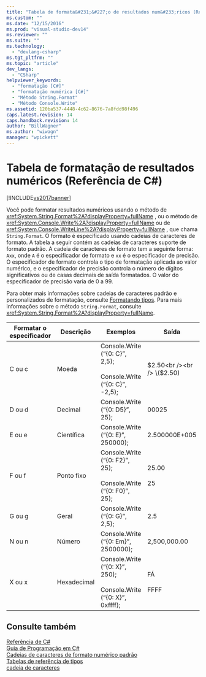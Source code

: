 ```yaml
---
title: "Tabela de formata&#231;&#227;o de resultados num&#233;ricos (Refer&#234;ncia de C#) | Microsoft Docs"
ms.custom: ""
ms.date: "12/15/2016"
ms.prod: "visual-studio-dev14"
ms.reviewer: ""
ms.suite: ""
ms.technology: 
  - "devlang-csharp"
ms.tgt_pltfrm: ""
ms.topic: "article"
dev_langs: 
  - "CSharp"
helpviewer_keywords: 
  - "formatação [C#]"
  - "formatação numérica [C#]"
  - "Método String.Format"
  - "Método Console.Write"
ms.assetid: 120ba537-4448-4c62-8676-7a8fdd98f496
caps.latest.revision: 14
caps.handback.revision: 14
author: "BillWagner"
ms.author: "wiwagn"
manager: "wpickett"
---
```

# Tabela de formata&#231;&#227;o de resultados num&#233;ricos (Refer&#234;ncia de C#)
[!INCLUDE[vs2017banner](../../../csharp/includes/vs2017banner.md)]

Você pode formatar resultados numéricos usando o método de <xref:System.String.Format%2A?displayProperty=fullName> , ou o método de <xref:System.Console.Write%2A?displayProperty=fullName> ou de <xref:System.Console.WriteLine%2A?displayProperty=fullName> , que chama `String.Format`.  O formato é especificado usando cadeias de caracteres de formato.  A tabela a seguir contém as cadeias de caracteres suporte de formato padrão.  A cadeia de caracteres de formato tem a seguinte forma: `Axx`, onde `A` é o especificador de formato e `xx` é o especificador de precisão.  O especificador de formato controla o tipo de formatação aplicada ao valor numérico, e o especificador de precisão controla o número de dígitos significativos ou de casas decimais de saída formatados.  O valor do especificador de precisão varia de 0 a 99.  
  
 Para obter mais informações sobre cadeias de caracteres padrão e personalizados de formatação, consulte [Formatando tipos](../Topic/Formatting%20Types%20in%20the%20.NET%20Framework.md).  Para mais informações sobre o método `String.Format`, consulte <xref:System.String.Format%2A?displayProperty=fullName>.  
  
|Formatar o especificador|Descrição|Exemplos|Saída|  
|------------------------------|---------------|--------------|-----------|  
|C ou c|Moeda|Console.Write \(“{0: C}”, 2,5\);<br /><br /> Console.Write \(“{0: C}”, \-2,5\);|$2.50<br /><br /> \($2.50\)|  
|D ou d|Decimal|Console.Write \(“{0: D5}”, 25\);|00025|  
|E ou e|Científica|Console.Write \(“{0: E}”, 250000\);|2.500000E\+005|  
|F ou f|Ponto fixo|Console.Write \(“{0: F2}”, 25\);<br /><br /> Console.Write \(“{0: F0}”, 25\);|25.00<br /><br /> 25|  
|G ou g|Geral|Console.Write \(“{0: G}”, 2,5\);|2.5|  
|N ou n|Número|Console.Write \(“{0: Em}”, 2500000\);|2,500,000.00|  
|X ou x|Hexadecimal|Console.Write \(“{0: X}”, 250\);<br /><br /> Console.Write \(“{0: X}”, 0xffff\);|FÁ<br /><br /> FFFF|  
  
## Consulte também  
 [Referência de C\#](../../../csharp/language-reference/index.md)   
 [Guia de Programação em C\#](../../../csharp/programming-guide/index.md)   
 [Cadeias de caracteres de formato numérico padrão](../Topic/Standard%20Numeric%20Format%20Strings.md)   
 [Tabelas de referência de tipos](../../../csharp/language-reference/keywords/reference-tables-for-types.md)   
 [cadeia de caracteres](../../../csharp/language-reference/keywords/string.md)